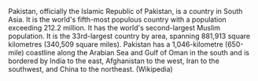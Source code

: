 Pakistan, officially the Islamic Republic of Pakistan, is a country in South Asia. It is the world's fifth-most populous country with a population exceeding 212.2 million. It has the world's second-largest Muslim population. It is the 33rd-largest country by area, spanning 881,913 square kilometres (340,509 square miles). Pakistan has a 1,046-kilometre (650-mile) coastline along the Arabian Sea and Gulf of Oman in the south and is bordered by India to the east, Afghanistan to the west, Iran to the southwest, and China to the northeast. (Wikipedia)
